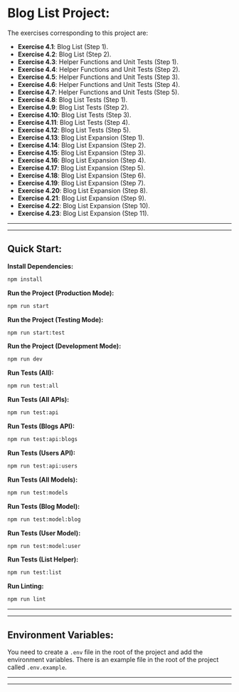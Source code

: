 # Blog List Project:

The exercises corresponding to this project are:

- **Exercise 4.1**: Blog List (Step 1).
- **Exercise 4.2**: Blog List (Step 2).
- **Exercise 4.3**: Helper Functions and Unit Tests (Step 1).
- **Exercise 4.4**: Helper Functions and Unit Tests (Step 2).
- **Exercise 4.5**: Helper Functions and Unit Tests (Step 3).
- **Exercise 4.6**: Helper Functions and Unit Tests (Step 4).
- **Exercise 4.7**: Helper Functions and Unit Tests (Step 5).
- **Exercise 4.8**: Blog List Tests (Step 1).
- **Exercise 4.9**: Blog List Tests (Step 2).
- **Exercise 4.10**: Blog List Tests (Step 3).
- **Exercise 4.11**: Blog List Tests (Step 4).
- **Exercise 4.12**: Blog List Tests (Step 5).
- **Exercise 4.13**: Blog List Expansion (Step 1).
- **Exercise 4.14**: Blog List Expansion (Step 2).
- **Exercise 4.15**: Blog List Expansion (Step 3).
- **Exercise 4.16**: Blog List Expansion (Step 4).
- **Exercise 4.17**: Blog List Expansion (Step 5).
- **Exercise 4.18**: Blog List Expansion (Step 6).
- **Exercise 4.19**: Blog List Expansion (Step 7).
- **Exercise 4.20**: Blog List Expansion (Step 8).
- **Exercise 4.21**: Blog List Expansion (Step 9).
- **Exercise 4.22**: Blog List Expansion (Step 10).
- **Exercise 4.23**: Blog List Expansion (Step 11).

---
---

## Quick Start:

**Install Dependencies:**

```bash
npm install
```

**Run the Project (Production Mode):**

```bash
npm run start
```

**Run the Project (Testing Mode):**

```bash
npm run start:test
```

**Run the Project (Development Mode):**

```bash
npm run dev
```

**Run Tests (All):**

```bash
npm run test:all
```

**Run Tests (All APIs):**

```bash
npm run test:api
```

**Run Tests (Blogs API):**

```bash
npm run test:api:blogs
```

**Run Tests (Users API):**

```bash
npm run test:api:users
```

**Run Tests (All Models):**

```bash
npm run test:models
```

**Run Tests (Blog Model):**

```bash
npm run test:model:blog
```

**Run Tests (User Model):**

```bash
npm run test:model:user
```

**Run Tests (List Helper):**

```bash
npm run test:list
```

**Run Linting:**

```bash
npm run lint
```

---
---

## Environment Variables:

You need to create a `.env` file in the root of the project and add the environment variables. There is an example file in the root of the project called `.env.example`.

---
---